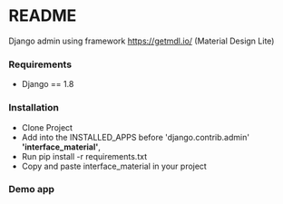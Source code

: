 # README #

Django admin using framework https://getmdl.io/ (Material Design Lite)

### Requirements ###

* Django == 1.8

### Installation ###

* Clone Project
* Add into the INSTALLED_APPS before 'django.contrib.admin' **'interface_material'**,
* Run pip install -r requirements.txt
* Copy and paste interface_material in your project

### Demo app ###
